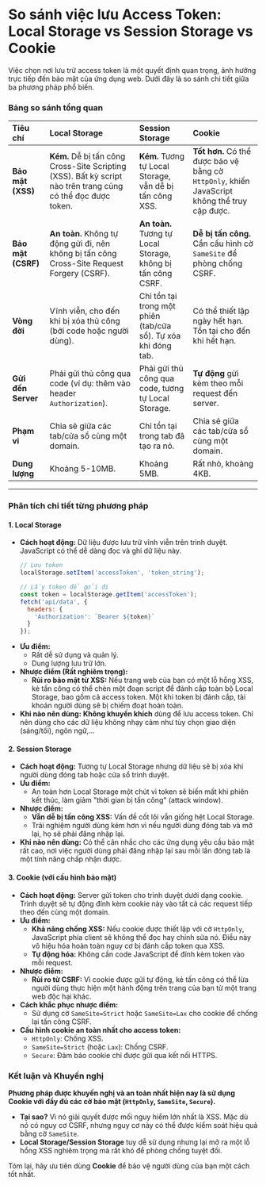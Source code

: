 # So sánh việc lưu Access Token: Local Storage vs Session Storage vs Cookie

Việc chọn nơi lưu trữ access token là một quyết định quan trọng, ảnh hưởng trực tiếp đến bảo mật của ứng dụng web. Dưới đây là so sánh chi tiết giữa ba phương pháp phổ biến.

### Bảng so sánh tổng quan

| Tiêu chí | Local Storage | Session Storage | Cookie |
| :--- | :--- | :--- | :--- |
| **Bảo mật (XSS)** | **Kém.** Dễ bị tấn công Cross-Site Scripting (XSS). Bất kỳ script nào trên trang cũng có thể đọc được token. | **Kém.** Tương tự Local Storage, vẫn dễ bị tấn công XSS. | **Tốt hơn.** Có thể được bảo vệ bằng cờ `HttpOnly`, khiến JavaScript không thể truy cập được. |
| **Bảo mật (CSRF)** | **An toàn.** Không tự động gửi đi, nên không bị tấn công Cross-Site Request Forgery (CSRF). | **An toàn.** Tương tự Local Storage, không bị tấn công CSRF. | **Dễ bị tấn công.** Cần cấu hình cờ `SameSite` để phòng chống CSRF. |
| **Vòng đời** | Vĩnh viễn, cho đến khi bị xóa thủ công (bởi code hoặc người dùng). | Chỉ tồn tại trong một phiên (tab/cửa sổ). Tự xóa khi đóng tab. | Có thể thiết lập ngày hết hạn. Tồn tại cho đến khi hết hạn. |
| **Gửi đến Server** | Phải gửi thủ công qua code (ví dụ: thêm vào header `Authorization`). | Phải gửi thủ công qua code, tương tự Local Storage. | **Tự động** gửi kèm theo mỗi request đến server. |
| **Phạm vi** | Chia sẻ giữa các tab/cửa sổ cùng một domain. | Chỉ tồn tại trong tab đã tạo ra nó. | Chia sẻ giữa các tab/cửa sổ cùng một domain. |
| **Dung lượng** | Khoảng 5-10MB. | Khoảng 5MB. | Rất nhỏ, khoảng 4KB. |

---

### Phân tích chi tiết từng phương pháp

#### 1. Local Storage

-   **Cách hoạt động:** Dữ liệu được lưu trữ vĩnh viễn trên trình duyệt. JavaScript có thể dễ dàng đọc và ghi dữ liệu này.
    ```javascript
    // Lưu token
    localStorage.setItem('accessToken', 'token_string');

    // Lấy token để gửi đi
    const token = localStorage.getItem('accessToken');
    fetch('api/data', {
      headers: {
        'Authorization': `Bearer ${token}`
      }
    });
    ```
-   **Ưu điểm:**
    -   Rất dễ sử dụng và quản lý.
    -   Dung lượng lưu trữ lớn.
-   **Nhược điểm (Rất nghiêm trọng):**
    -   **Rủi ro bảo mật từ XSS:** Nếu trang web của bạn có một lỗ hổng XSS, kẻ tấn công có thể chèn một đoạn script để đánh cắp toàn bộ Local Storage, bao gồm cả access token. Một khi token bị đánh cắp, tài khoản người dùng sẽ bị chiếm đoạt hoàn toàn.
-   **Khi nào nên dùng:** **Không khuyến khích** dùng để lưu access token. Chỉ nên dùng cho các dữ liệu không nhạy cảm như tùy chọn giao diện (sáng/tối), ngôn ngữ,...

#### 2. Session Storage

-   **Cách hoạt động:** Tương tự Local Storage nhưng dữ liệu sẽ bị xóa khi người dùng đóng tab hoặc cửa sổ trình duyệt.
-   **Ưu điểm:**
    -   An toàn hơn Local Storage một chút vì token sẽ biến mất khi phiên kết thúc, làm giảm "thời gian bị tấn công" (attack window).
-   **Nhược điểm:**
    -   **Vẫn dễ bị tấn công XSS:** Vấn đề cốt lõi vẫn giống hệt Local Storage.
    -   Trải nghiệm người dùng kém hơn vì nếu người dùng đóng tab và mở lại, họ sẽ phải đăng nhập lại.
-   **Khi nào nên dùng:** Có thể cân nhắc cho các ứng dụng yêu cầu bảo mật rất cao, nơi việc người dùng phải đăng nhập lại sau mỗi lần đóng tab là một tính năng chấp nhận được.

#### 3. Cookie (với cấu hình bảo mật)

-   **Cách hoạt động:** Server gửi token cho trình duyệt dưới dạng cookie. Trình duyệt sẽ tự động đính kèm cookie này vào tất cả các request tiếp theo đến cùng một domain.
-   **Ưu điểm:**
    -   **Khả năng chống XSS:** Nếu cookie được thiết lập với cờ `HttpOnly`, JavaScript phía client sẽ không thể đọc hay chỉnh sửa nó. Điều này vô hiệu hóa hoàn toàn nguy cơ bị đánh cắp token qua XSS.
    -   **Tự động hóa:** Không cần code JavaScript để đính kèm token vào mỗi request.
-   **Nhược điểm:**
    -   **Rủi ro từ CSRF:** Vì cookie được gửi tự động, kẻ tấn công có thể lừa người dùng thực hiện một hành động trên trang của bạn từ một trang web độc hại khác.
-   **Cách khắc phục nhược điểm:**
    -   Sử dụng cờ `SameSite=Strict` hoặc `SameSite=Lax` cho cookie để chống lại tấn công CSRF.
-   **Cấu hình cookie an toàn nhất cho access token:**
    -   `HttpOnly`: Chống XSS.
    -   `SameSite=Strict` (hoặc `Lax`): Chống CSRF.
    -   `Secure`: Đảm bảo cookie chỉ được gửi qua kết nối HTTPS.

### Kết luận và Khuyến nghị

**Phương pháp được khuyến nghị và an toàn nhất hiện nay là sử dụng Cookie với đầy đủ các cờ bảo mật (`HttpOnly`, `SameSite`, `Secure`).**

-   **Tại sao?** Vì nó giải quyết được mối nguy hiểm lớn nhất là XSS. Mặc dù nó có nguy cơ CSRF, nhưng nguy cơ này có thể được kiểm soát hiệu quả bằng cờ `SameSite`.
-   **Local Storage/Session Storage** tuy dễ sử dụng nhưng lại mở ra một lỗ hổng XSS nghiêm trọng mà rất khó để phòng chống tuyệt đối.

Tóm lại, hãy ưu tiên dùng **Cookie** để bảo vệ người dùng của bạn một cách tốt nhất.
